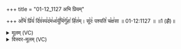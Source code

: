 +++
title = "01-12_1127 अभि प्रियम्"

+++
अ꣣भि꣢ प्रि꣣यं꣢ दि꣣व꣢स्प꣣द꣡म꣢ध्व꣣र्यु꣢भि꣣र्गु꣡हा꣢ हि꣣त꣢म्। सू꣡रः꣢ पश्यति꣣ च꣡क्ष꣢सा ॥ 01-12:1127 ॥ ॥1 (झै)॥

<details><summary>मूलम् (VC)</summary>

अ꣣भि꣢ प्रि꣣यं꣢ दि꣣व꣢स्प꣣द꣡म꣢ध्व꣣र्यु꣢भि꣣र्गु꣡हा꣢ हि꣣त꣢म् । सू꣡रः꣢ पश्यति꣣ च꣡क्ष꣢सा ॥११२७॥
</details>

<details><summary>विस्वर-मूलम् (VC)</summary>

अभि प्रियं दिवस्पदमध्वर्युभिर्गुहा हितम् । सूरः पश्यति चक्षसा ॥११२७॥
</details>